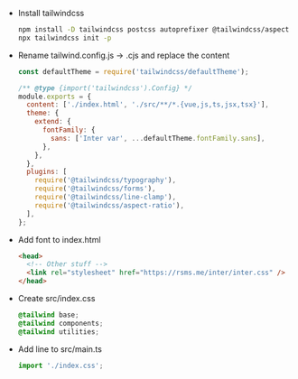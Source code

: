 - Install tailwindcss

  ```bash
  npm install -D tailwindcss postcss autoprefixer @tailwindcss/aspect-ratio @tailwindcss/forms @tailwindcss/line-clamp @tailwindcss/typography
  npx tailwindcss init -p
  ```

- Rename tailwind.config.js -> .cjs and replace the content

  ```js
  const defaultTheme = require('tailwindcss/defaultTheme');

  /** @type {import('tailwindcss').Config} */
  module.exports = {
    content: ['./index.html', './src/**/*.{vue,js,ts,jsx,tsx}'],
    theme: {
      extend: {
        fontFamily: {
          sans: ['Inter var', ...defaultTheme.fontFamily.sans],
        },
      },
    },
    plugins: [
      require('@tailwindcss/typography'),
      require('@tailwindcss/forms'),
      require('@tailwindcss/line-clamp'),
      require('@tailwindcss/aspect-ratio'),
    ],
  };
  ```

- Add font to index.html

  ```html
  <head>
    <!-- Other stuff -->
    <link rel="stylesheet" href="https://rsms.me/inter/inter.css" />
  </head>
  ```

- Create src/index.css

  ```css
  @tailwind base;
  @tailwind components;
  @tailwind utilities;
  ```

- Add line to src/main.ts

  ```js
  import './index.css';
  ```
